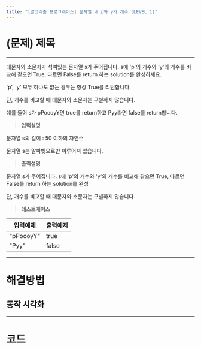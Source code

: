 ```yaml
---
title: "[알고리즘 프로그래머스] 문자열 내 p와 y의 개수 (LEVEL 1)"
---
```


# (문제) 제목
---

대문자와 소문자가 섞여있는 문자열 s가 주어집니다. s에 'p'의 개수와 'y'의 개수를 비교해 같으면 True, 다르면 False를 return 하는 solution를 완성하세요. 

'p', 'y' 모두 하나도 없는 경우는 항상 True를 리턴합니다. 

단, 개수를 비교할 때 대문자와 소문자는 구별하지 않습니다.

예를 들어 s가 pPoooyY면 true를 return하고 Pyy라면 false를 return합니다.


> **입력설명**

문자열 s의 길이 : 50 이하의 자연수

문자열 s는 알파벳으로만 이루어져 있습니다.

> **출력설명**

문자열 s가 주어집니다. s에 'p'의 개수와 'y'의 개수를 비교해 같으면 True, 다르면 False를 return 하는 solution를 완성

단, 개수를 비교할 때 대문자와 소문자는 구별하지 않습니다.

> **테스트케이스**
 

| 입력예제 | 출력예제 |
| -------- | -------- | 
| "pPoooyY" | true | 
| "Pyy" | false | 

---
# 해결방법

## 동작 시각화

---
# 코드
```python

```
